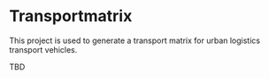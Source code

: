 # Transportmatrix

This project is used to generate a transport matrix for urban
logistics transport vehicles.

TBD